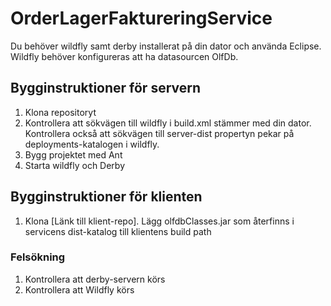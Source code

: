 # OrderLagerFaktureringService
Du behöver wildfly samt derby installerat på din dator och använda Eclipse. Wildfly behöver konfigureras att ha datasourcen OlfDb.


## Bygginstruktioner för servern
1. Klona repositoryt
2. Kontrollera att sökvägen till wildfly i build.xml stämmer med din dator. Kontrollera också       att sökvägen till server-dist propertyn pekar på deployments-katalogen i wildfly.
3. Bygg projektet med Ant
4. Starta wildfly och Derby

## Bygginstruktioner för klienten
1. Klona [Länk till klient-repo]. Lägg olfdbClasses.jar som återfinns i servicens dist-katalog till klientens build path

### Felsökning
1. Kontrollera att derby-servern körs
2. Kontrollera att Wildfly körs
